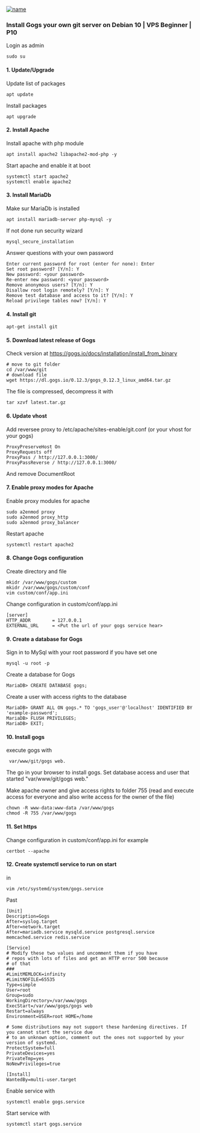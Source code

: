[![name](https://img.youtube.com/vi/5ysGZoBJGVU/0.jpg)](https://www.youtube.com/watch?v=5ysGZoBJGVU)
### Install Gogs your own git server on Debian 10 | VPS Beginner | P10
Login as admin
```
sudo su
```
####  1. Update/Upgrade
Update list of packages
```
apt update
```
Install packages
```
apt upgrade
```
####  2. Install Apache
Install apache with php module
```
apt install apache2 libapache2-mod-php -y
```
Start apache and enable it at boot
```
systemctl start apache2
systemctl enable apache2
```
####  3. Install MariaDb
Make sur MariaDb is installed
```
apt install mariadb-server php-mysql -y
```
If not done run security wizard
```
mysql_secure_installation
```
Answer questions with your own password
```
Enter current password for root (enter for none): Enter
Set root password? [Y/n]: Y
New password: <your password>
Re-enter new password: <your password>
Remove anonymous users? [Y/n]: Y
Disallow root login remotely? [Y/n]: Y
Remove test database and access to it? [Y/n]: Y
Reload privilege tables now? [Y/n]: Y
```
####  4. Install git
```
apt-get install git
```
####  5. Download latest release of Gogs
Check version at https://gogs.io/docs/installation/install_from_binary
```
# move to git folder
cd /var/www/git
# download file
wget https://dl.gogs.io/0.12.3/gogs_0.12.3_linux_amd64.tar.gz
```
The file is compressed, decompress it with
```
tar xzvf latest.tar.gz
```
#### 6. Update vhost
Add reversee proxy to /etc/apache/sites-enable/git.conf (or your vhost for your gogs)
```
ProxyPreserveHost On
ProxyRequests off
ProxyPass / http://127.0.0.1:3000/
ProxyPassReverse / http://127.0.0.1:3000/
```
And remove DocumentRoot
####  7. Enable proxy modes for Apache
Enable proxy modules for apache
```
sudo a2enmod proxy
sudo a2enmod proxy_http
sudo a2enmod proxy_balancer
```
Restart apache
```
systemctl restart apache2
```
####  8. Change Gogs configuration

Create directory and file

```
mkidr /var/www/gogs/custom
mkidr /var/www/gogs/custom/conf
vim custom/conf/app.ini
```

Change configuration in custom/conf/app.ini 

```
[server]
HTTP_ADDR        = 127.0.0.1
EXTERNAL_URL     = <Put the url of your gogs service hear>
```

####  

####  9. Create a database for Gogs

Sign in to MySql with your root password if you have set one
```
mysql -u root -p
```
Create a database for Gogs
```
MariaDB> CREATE DATABASE gogs;
```
Create a user with access rights to the database
```
MariaDB> GRANT ALL ON gogs.* TO 'gogs_user'@'localhost' IDENTIFIED BY 'example-password';
MariaDB> FLUSH PRIVILEGES;
MariaDB> EXIT;
```
####  10. Install gogs
execute gogs with

```
 var/www/git/gogs web.
```

The go in your browser to install gogs. Set database access and user that started "var/www/git/gogs web."

Make apache owner and give access rights to folder 755 (read and execute access for everyone and also write access for the owner of the file)

```
chown -R www-data:www-data /var/www/gogs
chmod -R 755 /var/www/gogs
```
####  11. Set https
Change configuration in custom/conf/app.ini for example
```
certbot --apache
```
####  12. Create systemctl service to run on start
in
```
vim /etc/systemd/system/gogs.service
```
Past

```
[Unit]
Description=Gogs
After=syslog.target
After=network.target
After=mariadb.service mysqld.service postgresql.service memcached.service redis.service

[Service]
# Modify these two values and uncomment them if you have
# repos with lots of files and get an HTTP error 500 because
# of that
###
#LimitMEMLOCK=infinity
#LimitNOFILE=65535
Type=simple
User=root
Group=sudo
WorkingDirectory=/var/www/gogs
ExecStart=/var/www/gogs/gogs web
Restart=always
Environment=USER=root HOME=/home

# Some distributions may not support these hardening directives. If you cannot start the service due
# to an unknown option, comment out the ones not supported by your version of systemd.
ProtectSystem=full
PrivateDevices=yes
PrivateTmp=yes
NoNewPrivileges=true

[Install]
WantedBy=multi-user.target

```
Enable service with 
```
systemctl enable gogs.service
```
Start service with 
```
systemctl start gogs.service
```
